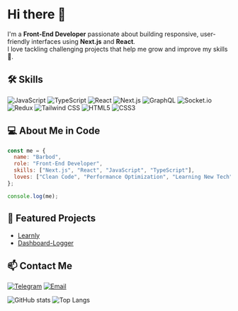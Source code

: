 # Hi there 👋
I'm a **Front-End Developer** passionate about building responsive, user-friendly interfaces using **Next.js** and **React**.  
I love tackling challenging projects that help me grow and improve my skills 🚀.



## 🛠 Skills
![JavaScript](https://img.shields.io/badge/JavaScript-F7DF1E?logo=javascript&logoColor=black)
![TypeScript](https://img.shields.io/badge/TypeScript-3178C6?logo=typescript&logoColor=white)
![React](https://img.shields.io/badge/React-20232A?logo=react&logoColor=61DAFB)
![Next.js](https://img.shields.io/badge/Next.js-000000?logo=nextdotjs&logoColor=white)
![GraphQL](https://img.shields.io/badge/GraphQL-E10098?logo=graphql&logoColor=white)
![Socket.io](https://img.shields.io/badge/Socket.io-010101?logo=socketdotio&logoColor=white)
![Redux](https://img.shields.io/badge/Redux-764ABC?logo=redux&logoColor=white)
![Tailwind CSS](https://img.shields.io/badge/Tailwind_CSS-38B2AC?logo=tailwind-css&logoColor=white)
![HTML5](https://img.shields.io/badge/HTML5-E34F26?logo=html5&logoColor=white)
![CSS3](https://img.shields.io/badge/CSS3-1572B6?logo=css3&logoColor=white)



## 💻 About Me in Code
```javascript
const me = {
  name: "Barbod",
  role: "Front-End Developer",
  skills: ["Next.js", "React", "JavaScript", "TypeScript"],
  loves: ["Clean Code", "Performance Optimization", "Learning New Tech"],
};

console.log(me);
```


## 🚀 Featured Projects
- [Learnly](https://github.com/BarbodSh)
- [Dashboard-Logger](https://github.com/BarbodSh)



## 📫 Contact Me
[![Telegram](https://img.shields.io/badge/Telegram-26A5E4?style=for-the-badge&logo=Telegram&logoColor=white)](https://t.me/YourUsername)
[![Email](https://img.shields.io/badge/Email-D14836?style=for-the-badge&logo=Gmail&logoColor=white)](https://mail.google.com/mail/?view=cm&fs=1&to=your.barbodshirzadi13@gmail.com)




![GitHub stats](https://github-readme-stats.vercel.app/api?username=BarbodSh&show_icons=true&theme=tokyonight)
![Top Langs](https://github-readme-stats.vercel.app/api/top-langs/?username=BarbodSh&layout=compact&title_color=58a6ff&text_color=c9d1d9&bg_color=0d1117)



